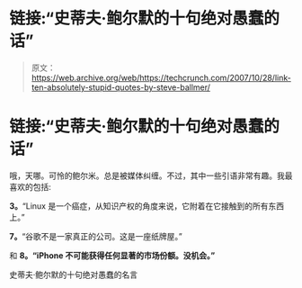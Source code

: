 # 链接:“史蒂夫·鲍尔默的十句绝对愚蠢的话”

> 原文：<https://web.archive.org/web/https://techcrunch.com/2007/10/28/link-ten-absolutely-stupid-quotes-by-steve-ballmer/>

# 链接:“史蒂夫·鲍尔默的十句绝对愚蠢的话”

哦，天哪。可怜的鲍尔米。总是被媒体纠缠。不过，其中一些引语非常有趣。我最喜欢的包括:

**3。**“Linux 是一个癌症，从知识产权的角度来说，它附着在它接触到的所有东西上。”

**7。**“谷歌不是一家真正的公司。这是一座纸牌屋。”

和 **8。“iPhone 不可能获得任何显著的市场份额。没机会。”**

史蒂夫·鲍尔默的十句绝对愚蠢的名言